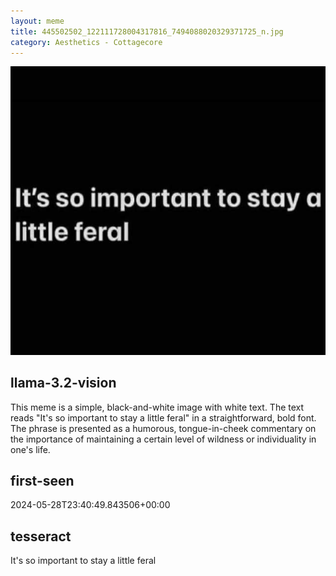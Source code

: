 ```yaml
---
layout: meme
title: 445502502_122111728004317816_7494088020329371725_n.jpg
category: Aesthetics - Cottagecore
---
```


<div markdown="0"><a href="445502502_122111728004317816_7494088020329371725_n.jpg"><img class="photo" src="445502502_122111728004317816_7494088020329371725_n.jpg" /></a>

<h2>llama-3.2-vision</h2>
<p title="Llama-3.2-11B is a really good model that probably gets the visual details right but doesn't understand literary or media references, and often fails to accurately represent the physical arrangement of objects and the implied relationships between the objects.">This meme is a simple, black-and-white image with white text. The text reads &quot;It&#x27;s so important to stay a little feral&quot; in a straightforward, bold font. The phrase is presented as a humorous, tongue-in-cheek commentary on the importance of maintaining a certain level of wildness or individuality in one&#x27;s life.</p>

<h2>first-seen</h2>
<p title="Because Git doesn't preserve file modification times, this metadata file contains the file's modification time when it was added to the library.">2024-05-28T23:40:49.843506+00:00</p>

<h2>tesseract</h2>
<p title="Tesseract is often terrible and just gives a lot of nonsense characters, but it used to be the state of the art, and usually it is better at correctly representing text than llama-3.2-vision-11b.">It&#x27;s so important to stay a little feral</p>

</div>

